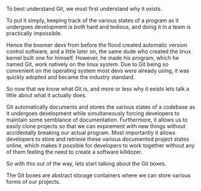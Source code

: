 To best understand Git, we must first understand why it exists. 

To put it simply, keeping track of the various states of a program as it undergoes development is both hard and tedious, and doing it in a team is practically impossible. 

Hence the boomer devs from before the flood created automatic version control software, and a little later on, the same dude who created the linux kernel built one for himself. However, he made his program, which he named Git, work natively on the linux system. Due to Git being so convenient on the operating system most devs were already using, it was quickly adopted and became the industry standard.

So now that we know what Git is, and more or less why it exists lets talk a little about what it actually does. 

Git automatically documents and stores the various states of a codebase as it undergoes development while simultaneously forcing developers to maintain some semblance of documentation. Furthermore, it allows us to easily clone projects so that we can expirement with new things without accidentally breaking our actual program. Most importantly it allows developers to store and retrieve these various documented project states online, which makes it possible for developers to work together without any of them feeling the need to create a software killdozer. 

So with this out of the way, lets start talking about the Git boxes. 

The Git boxes are abstract storage containers where we can store various forms of our projects.
